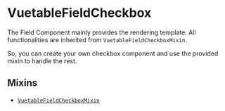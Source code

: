 # VuetableFieldCheckbox

The Field Component mainly provides the rendering template. All functionalities are inherited from 
`VuetableFieldCheckboxMixin`.

So, you can create your own checkbox component and use the provided mixin to handle the rest.

## Mixins
- [`VuetableFieldCheckboxMixin`](./mixin.md)